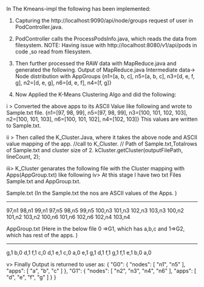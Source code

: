 In The Kmeans-impl the following has been implemented:
1.	Capturing the http://localhost:9090/api/node/groups request of user in PodController.java.
2.	PodController calls the ProcessPodsInfo.java, which reads the data from filesystem. NOTE: Having issue with http://localhost:8080/v1/api/pods in code ,so read from filesystem.

3.	Then further processed the RAW data with MapReduce.java and generated the following. Output of MapReduce.java Intermediate data-> Node distribution with AppGroups {n1=[a, b, c], n5=[a, b, c], n3=[d, e, f, g], n2=[d, e, g], n6=[d, e, f], n4=[f, g]}

4.	Now Applied the K-Means Clustering Algo and did the following: 

i > Converted the above apps to its ASCII Value like following and wrote to Sample.txt file. {n1=[97, 98, 99], n5=[97, 98, 99], n3=[100, 101, 102, 103], n2=[100, 101, 103], n6=[100, 101, 102], n4=[102, 103]} This values are written to Sample.txt.

ii > Then called the K_Cluster.Java, where it takes the above node and ASCII value mapping of the app. //call to K_Cluster. // Path of Sample.txt,Totalrows of Sample.txt and cluster size of 2. kCluster.getCluster(outputFilePath, lineCount, 2);

iii> K_Cluster genarates the following file with the Cluster mapping with Apps(AppGroup.txt) like following iv> At this stage I have two txt Files Sample.txt and AppGroup.txt.

Sample.txt (In the Sample.txt the nos are ASCII values of the Apps. )
________________________________________
97,n1
98,n1
99,n1
97,n5
98,n5
99,n5
100,n3
101,n3
102,n3
103,n3
100,n2
101,n2
103,n2
100,n6
101,n6
102,n6
102,n4
103,n4

AppGroup.txt (Here in the below file 0 =>G1, which has a,b,c and 1=>G2, which has rest of the apps. )
________________________________________
g,1 
b,0 
d,1 
f,1 
c,0 
d,1 
e,1 
c,0 
a,0 
e,1 
g,1
d,1
f,1
g,1 
f,1 
e,1 
b,0 
a,0

v> Finally Output is returned to user as:
{
    "G0": {
        "nodes": [
            "n1",
            "n5"
        ],
        "apps": [
            "a",
            "b",
            "c"
        ]
    },
    "G1": {
        "nodes": [
            "n2",
            "n3",
            "n4",
            "n6"
        ],
        "apps": [
            "d",
            "e",
            "f",
            "g"
        ]
    }
}

